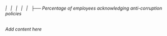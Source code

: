 ###### |   |   |   |   |   ├── Percentage of employees acknowledging anti-corruption policies

*Add content here*